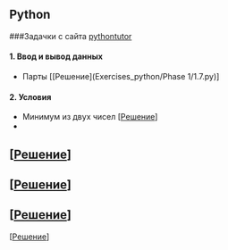 ## Python
###Задачки с сайта [pythontutor](http://pythontutor.ru)
#### 1. Ввод и вывод данных 
- Парты
[[Решение](Exercises_python/Phase 1/1.7.py)]

#### 2. Условия
- Минимум из двух чисел
[[Решение]()]
-
[[Решение]()]
-
[[Решение]()]
-
[[Решение]()]
-
[[Решение]()]